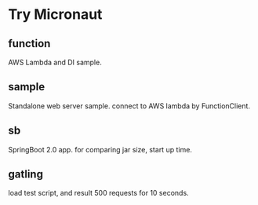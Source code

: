# Try Micronaut

## function

AWS Lambda and DI sample.

## sample

Standalone web server sample.
connect to AWS lambda by FunctionClient.

## sb

SpringBoot 2.0 app. for comparing jar size, start up time.

## gatling

load test script, and result 500 requests for 10 seconds.


